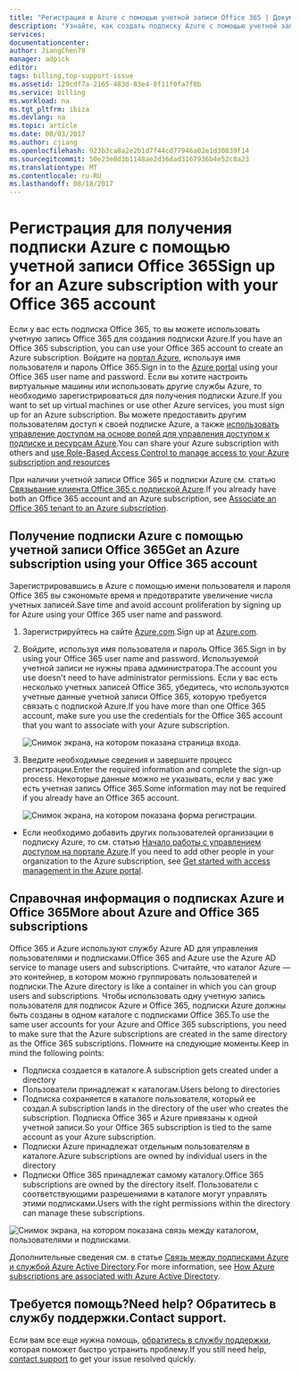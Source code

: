 ```yaml
---
title: "Регистрация в Azure с помощью учетной записи Office 365 | Документация Майкрософт"
description: "Узнайте, как создать подписку Azure с помощью учетной записи Office 365"
services: 
documentationcenter: 
author: JiangChen79
manager: adpick
editor: 
tags: billing,top-support-issue
ms.assetid: 129cdf7a-2165-483d-83e4-8f11f0fa7f8b
ms.service: billing
ms.workload: na
ms.tgt_pltfrm: ibiza
ms.devlang: na
ms.topic: article
ms.date: 08/03/2017
ms.author: cjiang
ms.openlocfilehash: 923b3ca8a2e2b1d7f44cd77946a02e1d30839f14
ms.sourcegitcommit: 50e23e8d3b1148ae2d36dad3167936b4e52c8a23
ms.translationtype: MT
ms.contentlocale: ru-RU
ms.lasthandoff: 08/18/2017
---
```

# <a name="sign-up-for-an-azure-subscription-with-your-office-365-account"></a><span data-ttu-id="5c453-103">Регистрация для получения подписки Azure с помощью учетной записи Office 365</span><span class="sxs-lookup"><span data-stu-id="5c453-103">Sign up for an Azure subscription with your Office 365 account</span></span>
<span data-ttu-id="5c453-104">Если у вас есть подписка Office 365, то вы можете использовать учетную запись Office 365 для создания подписки Azure.</span><span class="sxs-lookup"><span data-stu-id="5c453-104">If you have an Office 365 subscription, you can use your Office 365 account to create an Azure subscription.</span></span> <span data-ttu-id="5c453-105">Войдите на [портал Azure](https://portal.azure.com/), используя имя пользователя и пароль Office 365.</span><span class="sxs-lookup"><span data-stu-id="5c453-105">Sign in to the [Azure portal](https://portal.azure.com/) using your Office 365 user name and password.</span></span> <span data-ttu-id="5c453-106">Если вы хотите настроить виртуальные машины или использовать другие службы Azure, то необходимо зарегистрироваться для получения подписки Azure.</span><span class="sxs-lookup"><span data-stu-id="5c453-106">If you want to set up virtual machines or use other Azure services, you must sign up for an Azure subscription.</span></span> <span data-ttu-id="5c453-107">Вы можете предоставить другим пользователям доступ к своей подписке Azure, а также [использовать управление доступом на основе ролей для управления доступом к подписке и ресурсам Azure](https://docs.microsoft.com/azure/active-directory/role-based-access-control-configure).</span><span class="sxs-lookup"><span data-stu-id="5c453-107">You can share your Azure subscription with others and [use Role-Based Access Control to manage access to your Azure subscription and resources](https://docs.microsoft.com/azure/active-directory/role-based-access-control-configure)</span></span>

<span data-ttu-id="5c453-108">При наличии учетной записи Office 365 и подписки Azure см. статью [Связывание клиента Office 365 с подпиской Azure](billing-add-office-365-tenant-to-azure-subscription.md).</span><span class="sxs-lookup"><span data-stu-id="5c453-108">If you already have both an Office 365 account and an Azure subscription, see [Associate an Office 365 tenant to an Azure subscription](billing-add-office-365-tenant-to-azure-subscription.md).</span></span>

## <a name="get-an-azure-subscription-using-your-office-365-account"></a><span data-ttu-id="5c453-109">Получение подписки Azure с помощью учетной записи Office 365</span><span class="sxs-lookup"><span data-stu-id="5c453-109">Get an Azure subscription using your Office 365 account</span></span>

<span data-ttu-id="5c453-110">Зарегистрировавшись в Azure с помощью имени пользователя и пароля Office 365 вы сэкономьте время и предотвратите увеличение числа учетных записей.</span><span class="sxs-lookup"><span data-stu-id="5c453-110">Save time and avoid account proliferation by signing up for Azure using your Office 365 user name and password.</span></span> 

1. <span data-ttu-id="5c453-111">Зарегистрируйтесь на сайте [Azure.com](https://account.azure.com/signup?offer=MS-AZR-0044p&appId=docs).</span><span class="sxs-lookup"><span data-stu-id="5c453-111">Sign up at [Azure.com](https://account.azure.com/signup?offer=MS-AZR-0044p&appId=docs).</span></span> 
2. <span data-ttu-id="5c453-112">Войдите, используя имя пользователя и пароль Office 365.</span><span class="sxs-lookup"><span data-stu-id="5c453-112">Sign in by using your Office 365 user name and password.</span></span> <span data-ttu-id="5c453-113">Используемой учетной записи не нужны права администратора.</span><span class="sxs-lookup"><span data-stu-id="5c453-113">The account you use doesn't need to have administrator permissions.</span></span> <span data-ttu-id="5c453-114">Если у вас есть несколько учетных записей Office 365, убедитесь, что используются учетные данные учетной записи Office 365, которую требуется связать с подпиской Azure.</span><span class="sxs-lookup"><span data-stu-id="5c453-114">If you have more than one Office 365 account, make sure you use the credentials for the Office 365 account that you want to associate with your Azure subscription.</span></span> 

   ![Снимок экрана, на котором показана страница входа.](./media/billing-use-existing-office-365-account-azure-subscription/billing-sign-in-with-office-365-account.png)

3. <span data-ttu-id="5c453-116">Введите необходимые сведения и завершите процесс регистрации.</span><span class="sxs-lookup"><span data-stu-id="5c453-116">Enter the required information and complete the sign-up process.</span></span> <span data-ttu-id="5c453-117">Некоторые данные можно не указывать, если у вас уже есть учетная запись Office 365.</span><span class="sxs-lookup"><span data-stu-id="5c453-117">Some information may not be required if you already have an Office 365 account.</span></span>

    ![Снимок экрана, на котором показана форма регистрации.](./media/billing-use-existing-office-365-account-azure-subscription/billing-azure-sign-up-fill-information.png)

- <span data-ttu-id="5c453-119">Если необходимо добавить других пользователей организации в подписку Azure, то см. статью [Начало работы с управлением доступом на портале Azure](../active-directory/role-based-access-control-what-is.md).</span><span class="sxs-lookup"><span data-stu-id="5c453-119">If you need to add other people in your organization to the Azure subscription, see [Get started with access management in the Azure portal](../active-directory/role-based-access-control-what-is.md).</span></span> 

## <span data-ttu-id="5c453-120"><a id="more-about-subs">Справочная информация о подписках Azure и Office 365</a></span><span class="sxs-lookup"><span data-stu-id="5c453-120"><a id="more-about-subs">More about Azure and Office 365 subscriptions</a></span></span>
<span data-ttu-id="5c453-121">Office 365 и Azure используют службу Azure AD для управления пользователями и подписками.</span><span class="sxs-lookup"><span data-stu-id="5c453-121">Office 365 and Azure use the Azure AD service to manage users and subscriptions.</span></span> <span data-ttu-id="5c453-122">Считайте, что каталог Azure — это контейнер, в котором можно группировать пользователей и подписки.</span><span class="sxs-lookup"><span data-stu-id="5c453-122">The Azure directory is like a container in which you can group users and subscriptions.</span></span> <span data-ttu-id="5c453-123">Чтобы использовать одну учетную запись пользователя для подписок Azure и Office 365, подписки Azure должны быть созданы в одном каталоге с подписками Office 365.</span><span class="sxs-lookup"><span data-stu-id="5c453-123">To use the same user accounts for your Azure and Office 365 subscriptions, you need to make sure that the Azure subscriptions are created in the same directory as the Office 365 subscriptions.</span></span> <span data-ttu-id="5c453-124">Помните на следующие моменты.</span><span class="sxs-lookup"><span data-stu-id="5c453-124">Keep in mind the following points:</span></span>

* <span data-ttu-id="5c453-125">Подписка создается в каталоге.</span><span class="sxs-lookup"><span data-stu-id="5c453-125">A subscription gets created under a directory</span></span>
* <span data-ttu-id="5c453-126">Пользователи принадлежат к каталогам.</span><span class="sxs-lookup"><span data-stu-id="5c453-126">Users belong to directories</span></span>
* <span data-ttu-id="5c453-127">Подписка сохраняется в каталоге пользователя, который ее создал.</span><span class="sxs-lookup"><span data-stu-id="5c453-127">A subscription lands in the directory of the user who creates the subscription.</span></span> <span data-ttu-id="5c453-128">Подписка Office 365 и Azure привязаны к одной учетной записи.</span><span class="sxs-lookup"><span data-stu-id="5c453-128">So your Office 365 subscription is tied to the same account as your Azure subscription.</span></span>
* <span data-ttu-id="5c453-129">Подписки Azure принадлежат отдельным пользователям в каталоге.</span><span class="sxs-lookup"><span data-stu-id="5c453-129">Azure subscriptions are owned by individual users in the directory</span></span>
* <span data-ttu-id="5c453-130">Подписки Office 365 принадлежат самому каталогу.</span><span class="sxs-lookup"><span data-stu-id="5c453-130">Office 365 subscriptions are owned by the directory itself.</span></span> <span data-ttu-id="5c453-131">Пользователи с соответствующими разрешениями в каталоге могут управлять этими подписками.</span><span class="sxs-lookup"><span data-stu-id="5c453-131">Users with the right permissions within the directory can manage these subscriptions.</span></span>

![Снимок экрана, на котором показана связь между каталогом, пользователями и подписками.](./media/billing-use-existing-office-365-account-azure-subscription/19-background-information.png)

<span data-ttu-id="5c453-133">Дополнительные сведения см. в статье [Связь между подписками Azure и службой Azure Active Directory](../active-directory/active-directory-how-subscriptions-associated-directory.md).</span><span class="sxs-lookup"><span data-stu-id="5c453-133">For more information, see [How Azure subscriptions are associated with Azure Active Directory](../active-directory/active-directory-how-subscriptions-associated-directory.md).</span></span>

## <a name="need-help-contact-support"></a><span data-ttu-id="5c453-134">Требуется помощь?</span><span class="sxs-lookup"><span data-stu-id="5c453-134">Need help?</span></span> <span data-ttu-id="5c453-135">Обратитесь в службу поддержки.</span><span class="sxs-lookup"><span data-stu-id="5c453-135">Contact support.</span></span>
<span data-ttu-id="5c453-136">Если вам все еще нужна помощь, [обратитесь в службу поддержки](https://portal.azure.com/?#blade/Microsoft_Azure_Support/HelpAndSupportBlade), которая поможет быстро устранить проблему.</span><span class="sxs-lookup"><span data-stu-id="5c453-136">If you still need help, [contact support](https://portal.azure.com/?#blade/Microsoft_Azure_Support/HelpAndSupportBlade) to get your issue resolved quickly.</span></span> 
